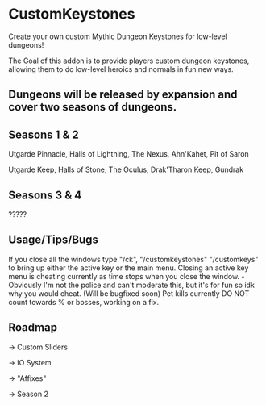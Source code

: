 # CustomKeystones
Create your own custom Mythic Dungeon Keystones for low-level dungeons!


The Goal of this addon is to provide players custom dungeon keystones, allowing them to do low-level heroics and normals in fun new ways.

Dungeons will be released by expansion and cover two seasons of dungeons.
----------------------
Seasons 1 & 2
-------------
Utgarde Pinnacle, Halls of Lightning, The Nexus, Ahn'Kahet, Pit of Saron

Utgarde Keep, Halls of Stone, The Oculus, Drak'Tharon Keep, Gundrak     


Seasons 3 & 4
-------------
?????

Usage/Tips/Bugs
------------
If you close all the windows type "/ck", "/customkeystones" "/customkeys" to bring up either the active key or the main menu.
Closing an active key menu is cheating currently as time stops when you close the window.
	-Obviously I'm not the police and can't moderate this, but it's for fun so idk why you would cheat. (Will be bugfixed soon)
Pet kills currently DO NOT count towards % or bosses, working on a fix.

Roadmap
-------------
  -> Custom Sliders
  
  -> IO System
  
  -> "Affixes"
  
  -> Season 2
